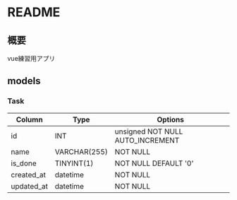 # README

## 概要

vue練習用アプリ

## models

### Task

|Column|Type|Options|
|---|---|---|
|id|INT|unsigned NOT NULL AUTO_INCREMENT|
|name|VARCHAR(255)|NOT NULL|
|is_done|TINYINT(1)|NOT NULL DEFAULT '0'|
|created_at|datetime|NOT NULL|
|updated_at|datetime|NOT NULL|